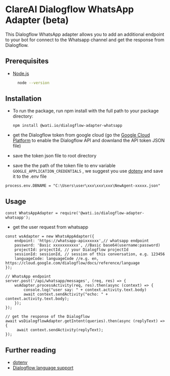 # ClareAI Dialogflow WhatsApp Adapter (beta)

This Dialogflow WhatsApp adapter allows you to add an additional endpoint to your 
bot for connect to the Whatsapp channel and get the response from Dialogflow. 



## Prerequisites

- [Node.js](https://nodejs.org)

  ```bash
    node --version
  ```

## Installation

- To run the package, run npm install with the full path to your package directory:
    ```
    npm install @wati.io/dialogflow-adapter-whatsapp
    ```
- get the Dialogflow token from google cloud (go the [Google Cloud Platform](https://console.cloud.google.com/flows/enableapi?apiid=dialogflow.googleapis.com) 
                                              to enable the Dialogflow API and downland the API token JSON file)

- save the token json file to root directory

- save the the path of the token file to env variable `GOOGLE_APPLICATION_CREDENTIALS` , 
we suggest you use [dotenv](https://www.npmjs.com/package/dotenv) and save it to the .env file
```
process.env.DBNAME = "C:\Users\user\xxx\xxx\xxx\NewAgent-xxxxx.json"
```

## Usage

```
const WhatsAppAdapter = require('@wati.io/dialogflow-adapter-whatsapp');
```

- get the user request from whatsapp
```
const wsAdapter = new WhatsAppAdapter({
    endpoint: 'https://whatsapp-apixxxxxx',// whatsapp endpoint
    password: 'Basic xxxxxxxxxxx', //Basic base64(username:password)
    projectId: projectId, // your Dialogflow projectId
    sessionId: sessionId, // session of this conversation, e.g. 123456
    languageCode: languageCode //e.g. en, https://cloud.google.com/dialogflow/docs/reference/language
});

// WhatsApp endpoint
server.post('/api/whatsapp/messages', (req, res) => {
    wsAdapter.processActivity(req, res).then(async (context) => {
        console.log("user say: " + context.activity.text.body)
        await context.sendActivity("echo: " + context.activity.text.body);
    });
});

// get the response of the Dialogflow
await wsDialogflowAdapter.getIntent(queries).then(async (replyText) => {
     await context.sendActivity(replyText);
});
```

## Further reading
- [dotenv](https://www.npmjs.com/package/dotenv)
- [Dialogflow language support](https://cloud.google.com/dialogflow/docs/reference/language)
